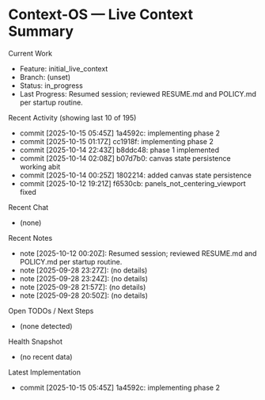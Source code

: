 # Context-OS — Live Context Summary

Current Work
- Feature: initial_live_context
- Branch: (unset)
- Status: in_progress
- Last Progress: Resumed session; reviewed RESUME.md and POLICY.md per startup routine.

Recent Activity (showing last 10 of 195)
- commit [2025-10-15 05:45Z] 1a4592c: implementing phase 2
- commit [2025-10-15 01:17Z] cc1918f: implementing phase 2
- commit [2025-10-14 22:43Z] b8ddc48: phase 1 implemented
- commit [2025-10-14 02:08Z] b07d7b0: canvas state persistence working abit
- commit [2025-10-14 00:25Z] 1802214: added canvas state persistence
- commit [2025-10-12 19:21Z] f6530cb: panels_not_centering_viewport fixed

Recent Chat
- (none)

Recent Notes
- note [2025-10-12 00:20Z]: Resumed session; reviewed RESUME.md and POLICY.md per startup routine.
- note [2025-09-28 23:27Z]: (no details)
- note [2025-09-28 23:24Z]: (no details)
- note [2025-09-28 21:57Z]: (no details)
- note [2025-09-28 20:50Z]: (no details)

Open TODOs / Next Steps
- (none detected)

Health Snapshot
- (no recent data)

Latest Implementation
- commit [2025-10-15 05:45Z] 1a4592c: implementing phase 2
